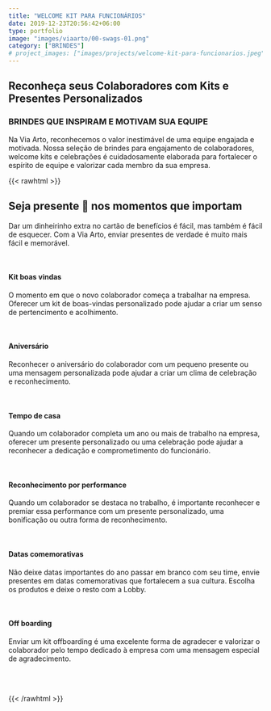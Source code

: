 ```yaml
---
title: "WELCOME KIT PARA FUNCIONÁRIOS"
date: 2019-12-23T20:56:42+06:00
type: portfolio
image: "images/viaarto/00-swags-01.png"
category: ["BRINDES"]
# project_images: ["images/projects/welcome-kit-para-funcionarios.jpeg", "images/projects/welcome-kit-para-funcionarios.jpeg"]
---
```


## Reconheça seus Colaboradores com Kits e Presentes Personalizados

### BRINDES QUE INSPIRAM E MOTIVAM SUA EQUIPE

Na Via Arto, reconhecemos o valor inestimável de uma equipe engajada e motivada. Nossa seleção de brindes para engajamento de colaboradores, welcome kits e celebrações é cuidadosamente elaborada para fortalecer o espírito de equipe e valorizar cada membro da sua empresa.


{{< rawhtml >}}

<section class="section-two">
<p><h1 class="font--xl">Seja presente 🎁 nos momentos que importam</h1></p>
<div class="container">
<div class="row">
<div class="col-12 col-lg-8 offset-lg-2">
<p>Dar um dinheirinho extra no cartão de benefícios é fácil, mas também é fácil de esquecer. Com a Via Arto, enviar presentes de verdade é muito mais fácil e memorável.</p>
<br>
</div>
<section class="col-md-4">
<h4 class="font--lg"><b>Kit boas vindas</b></h4>
<p>
O momento em que o novo colaborador começa a trabalhar na empresa. Oferecer um kit de boas-vindas personalizado pode ajudar a criar um senso de pertencimento e acolhimento.
</p>
<br>
</section>
<section class="col-md-4">
<h4 class="font--lg"><b>Aniversário</b></h4>
<p>
Reconhecer o aniversário do colaborador com um pequeno presente ou uma mensagem personalizada pode ajudar a criar um clima de celebração e reconhecimento.
</p>
<br>
</section>
<section class="col-md-4">
<h4 class="font--lg"><b>Tempo de casa</b></h4>
<p>
Quando um colaborador completa um ano ou mais de trabalho na empresa, oferecer um presente personalizado ou uma celebração pode ajudar a reconhecer a dedicação e comprometimento do funcionário.
</p>
<br>
</section>
<section class="col-md-4">
<h4 class="font--lg"><b>Reconhecimento por performance</b></h4>
<p>
Quando um colaborador se destaca no trabalho, é importante reconhecer e premiar essa performance com um presente personalizado, uma bonificação ou outra forma de reconhecimento.
</p>
<br>
</section>
<section class="col-md-4">
<h4 class="font--lg"><b>Datas comemorativas</b></h4>
<p>
Não deixe datas importantes do ano passar em branco com seu time, envie presentes em datas comemorativas que fortalecem a sua cultura. Escolha os produtos e deixe o resto com a Lobby.
</p>
<br>
</section>
<section class="col-md-4">
<h4 class="font--lg"><b>Off boarding</b></h4>
<p>
Enviar um kit offboarding é uma excelente forma de agradecer e valorizar o colaborador pelo tempo dedicado à empresa com uma mensagem especial de agradecimento.
</p>
<br>
</section>
</div>
</div>
<br>
<p>



{{< /rawhtml >}}